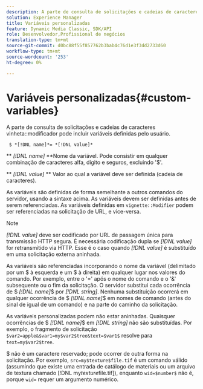 ```yaml
---
description: A parte de consulta de solicitações e cadeias de caracteres do modificador de vinheta pode incluir variáveis definidas pelo usuário.
solution: Experience Manager
title: Variáveis personalizadas
feature: Dynamic Media Classic, SDK/API
role: Desenvolvedor,Profissional de negócios
translation-type: tm+mt
source-git-commit: d0bc88f55f857762b3bab4c76d1e3f3dd2733d60
workflow-type: tm+mt
source-wordcount: '253'
ht-degree: 0%

---
```



# Variáveis personalizadas{#custom-variables}

A parte de consulta de solicitações e cadeias de caracteres vinheta::modificador pode incluir variáveis definidas pelo usuário.

` $ *[!DNL name]*= *[!DNL value]*`

** *[!DNL name]* **Nome da variável. Pode consistir em qualquer combinação de caracteres alfa, dígito e seguros, excluindo &#39;$&#39;.

** *[!DNL value]* ** Valor ao qual a variável deve ser definida (cadeia de caracteres).

As variáveis são definidas de forma semelhante a outros comandos do servidor, usando a sintaxe acima. As variáveis devem ser definidas antes de serem referenciadas. As variáveis definidas em `vignette::Modifier` podem ser referenciadas na solicitação de URL, e vice-versa.

>[!NOTE]
>
>*[!DNL value]* deve ser codificado por URL de passagem única para transmissão HTTP segura. É necessária codificação dupla se *[!DNL value]* for retransmitido via HTTP. Esse é o caso quando *[!DNL value]* é substituído em uma solicitação externa aninhada.

As variáveis são referenciadas incorporando o nome da variável (delimitado por um $ à esquerda e um $ à direita) em qualquer lugar nos valores do comando. Por exemplo, entre o &#39;=&#39; após o nome do comando e o &#39;&amp;&#39; subsequente ou o fim da solicitação. O servidor substitui cada ocorrência de $ *[!DNL name]*$ por *[!DNL string]*. Nenhuma substituição ocorrerá em qualquer ocorrência de $ *[!DNL name]*$ em nomes de comando (antes do sinal de igual de um comando) e na parte do caminho da solicitação.

As variáveis personalizadas podem não estar aninhadas. Quaisquer ocorrências de $ *[!DNL name]*$ em *[!DNL string]* não são substituídas. Por exemplo, o fragmento de solicitação `$var2=apple&$var1=my$var2$tree&text=$var1$` resolve para `text=my$var2$tree`.

$ não é um caractere reservado; pode ocorrer de outra forma na solicitação. Por exemplo, `src=my$texture$file.tif` é um comando válido (assumindo que existe uma entrada de catálogo de materiais ou um arquivo de textura chamado [!DNL my$texture$file.tif]), enquanto `wid=$number$` não é, porque `wid=` requer um argumento numérico.
